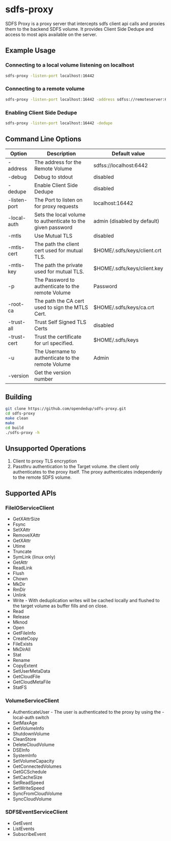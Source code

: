 # sdfs-proxy

SDFS Proxy is a proxy server that intercepts sdfs client api calls and proxies them to the backend SDFS volume. It provides Client Side Dedupe and access to most apis available on the server.

## Example Usage

### Connecting to a local volume listening on localhost

``` bash
sdfs-proxy -listen-port localhost:16442
```

### Connecting to a remote volume

```bash
sdfs-proxy -listen-port localhost:16442 -address sdfss://remoteserver:6442 -trust-all
```


### Enabling Client Side Dedupe

```bash
sdfs-proxy -listen-port localhost:16442 -dedupe
```

## Command Line Options

|Option | Description | Default value|
|-------|--------------|-------------|
|-address|The address for the Remote Volume|sdfss://localhost:6442|
|-debug| Debug to stdout| disabled|
|-dedupe|Enable Client Side Dedupe|disabled|
|-listen-port|  The Port to listen on for proxy requests|localhost:16442|
|-local-auth| Sets the local volume to authenticate to the given password| admin (disabled by default)|
|-mtls|Use Mutual TLS| disabled|
|-mtls-cert|The path the client cert used for mutual TLS.| $HOME/.sdfs/keys/client.crt|
|-mtls-key|The path the private used for mutual TLS.|$HOME/.sdfs/keys/client.key|
|-p|The Password to authenticate to the remote Volume|Password|
|-root-ca|The path the CA cert used to sign the MTLS Cert.| $HOME/.sdfs/keys/ca.crt|
|-trust-all|Trust Self Signed TLS Certs|disabled|
|-trust-cert|Trust the certificate for url specified.|$HOME/.sdfs/keys|
|-u|The Username to authenticate to the remote Volume |Admin|
|-version| Get the version number||

## Building 

``` bash
git clone https://github.com/opendedup/sdfs-proxy.git
cd sdfs-proxy
make clean
make
cd build
./sdfs-proxy -h
```


## Unsupported Operations

1. Client to proxy TLS encryption
2. Passthru authentication to the Target volume. the client only authenticates to the proxy itself. The proxy authenticates independenly to the remote SDFS volume.



## Supported APIs

### FileIOServiceClient
* GetXAttrSize
* Fsync
* SetXAttr
* RemoveXAttr
* GetXAttr
* Utime
* Truncate
* SymLink (linux only)
* GetAttr
* ReadLink
* Flush
* Chown
* MkDir
* RmDir
* Unlink
* Write - With deduplication writes will be cached locally and flushed to the target volume as buffer fills and on close.
* Read
* Release
* Mknod
* Open
* GetFileInfo
* CreateCopy
* FileExists
* MkDirAll
* Stat
* Rename
* CopyExtent
* SetUserMetaData
* GetCloudFile
* GetCloudMetaFile
* StatFS

### VolumeServiceClient
* AuthenticateUser - The user is authenticated to the proxy by using the -local-auth switch
* SetMaxAge
* GetVolumeInfo
* ShutdownVolume
* CleanStore
* DeleteCloudVolume
* DSEInfo
* SystemInfo
* SetVolumeCapacity
* GetConnectedVolumes
* GetGCSchedule
* SetCacheSize
* SetReadSpeed
* SetWriteSpeed
* SyncFromCloudVolume
* SyncCloudVolume

### SDFSEventServiceClient
* GetEvent
* ListEvents
* SubscribeEvent
